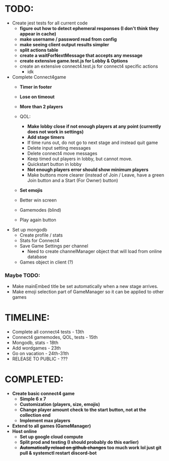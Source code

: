 # TODO:

- Create jest tests for all current code
    - **figure out how to detect ephemeral responses (I don't think they appear in cache)**
    - **make username / password read from config**
    - **make seeing client output results simpler**
    - **split actions table**
    - **create a waitForNextMessage that accepts any message**
    - **create extensive game.test.js for Lobby & Options**
    - create an extensive connect4.test.js for connect4 specific actions
        - idk
- Complete Connect4game
    - **Timer in footer**
    - **Lose on timeout**
    - **More than 2 players**
    - QOL:
        - **Make lobby close if not enough players at any point (currently does not work in settings)**
        - **Add stage timers**
        - If time runs out, do not go to next stage and instead quit game
        - Delete input setting messages
        - Delete connect4 move messages
        - Keep timed out players in lobby, but cannot move.
        - Quickstart button in lobby
        - **Not enough players error should show minimum players**
        - Make buttons more clearer (instead of Join / Leave, have a green Join button and a Start (For Owner) button)

    - **Set emojis**
    - Better win screen
    - Gamemodes (blind)
    - Play again button
- Set up mongodb
    - Create profile / stats
    - Stats for Connect4
    - Save Game Settings per channel
        - Need to create channelManager object that will load from online database
    - Games object in client (?)

### Maybe TODO:
- Make mainEmbed title be set automatically when a new stage arrives. 
- Make emoji selection part of GameManager so it can be applied to other games


# TIMELINE:
- Complete all connect4 tests - 13th
- Connect4 gamemodes, QOL, tests - 15th
- Mongodb, stats - 18th
- Add wordgames - 23th
- Go on vacation - 24th-31th
- RELEASE TO PUBLIC - ???



# COMPLETED:

- **Create basic connect4 game**
    - **Simple 6 x 7** 
    - **Customization (players, size, emojis)**
    - **Change player amount check to the start button, not at the collection end**
    - **Implement max players**
- **Extend to all games (GameManager)**
- **Host online**
    - **Set up google cloud compute**
    - **Split prod and testing (I should probably do this earlier)**
    - **~~Automatically reload on github changes~~ too much work lol just git pull & systemctl restart discord-bot**